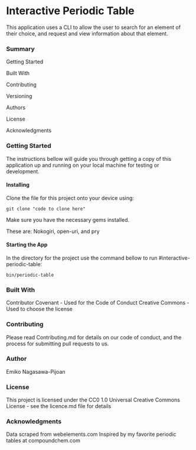 # Interactive Periodic Table

This application uses a CLI to allow the user to search for an element of their choice, and request and view information about that element.   


### Summary

Getting Started

Built With

Contributing

Versioning

Authors

License

Acknowledgments


### Getting Started

The instructions bellow will guide you through getting a copy of this application up and running on your local machine for testing or development.

#### Installing

Clone the file for this project onto your device using:
```
git clone "code to clone here"
```

Make sure you have the necessary gems installed. 

These are: Nokogiri, open-uri, and pry

#### Starting the App
In the directory for the project use the command bellow to run #interactive-periodic-table:
```
bin/periodic-table
```

### Built With

Contributor Covenant - Used for the Code of Conduct
Creative Commons - Used to choose the license


### Contributing
Please read Contributing.md for details on our code of conduct, and the process for submitting pull requests to us.


### Author
Emiko Nagasawa-Pijoan


### License
This project is licensed under the CC0 1.0 Universal Creative Commons License - see the licence.md file for details


### Acknowledgments
Data scraped from webelements.com
Inspired by my favorite periodic tables at compoundchem.com

